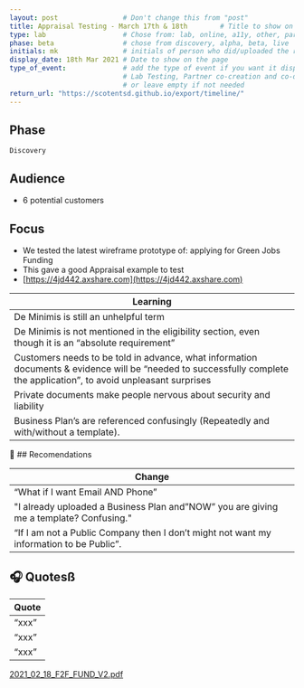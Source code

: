 ```yaml
---
layout: post                # Don't change this from "post"
title: Appraisal Testing - March 17th & 18th        # Title to show on the page
type: lab                   # Chose from: lab, online, a11y, other, partner
phase: beta                 # chose from discovery, alpha, beta, live
initials: mk                # initials of person who did/uploaded the research
display_date: 18th Mar 2021 # Date to show on the page      
type_of_event:              # add the type of event if you want it displayed added to the heading when the post if clicked on
                            # Lab Testing, Partner co-creation and co-design, Accessibility, Online research and testing, Events, F2F and testing
                            # or leave empty if not needed
return_url: "https://scotentsd.github.io/export/timeline/"
---
```


## Phase
    Discovery

## Audience
- 6 potential customers

## Focus
- We tested the latest wireframe prototype of: applying for Green Jobs Funding
- This gave a good Appraisal example to test
- [https://4jd442.axshare.com](https://4jd442.axshare.com)

| Learning
| ---
| De Minimis is still an unhelpful term
| De Minimis is not mentioned in the eligibility section, even though it is an “absolute requirement”
| Customers needs to be told in advance, what information documents & evidence will be “needed to successfully complete the application”, to avoid unpleasant surprises
| Private documents make people nervous about security and liability
| Business Plan’s are referenced confusingly (Repeatedly and with/without a template).

🧰 ## Recomendations 

| Change
| ---
| “What if I want Email AND Phone”
| "I already uploaded a Business Plan and”NOW” you are giving me a template? Confusing."
| “If I am not a Public Company then I don’t might not want my information to be Public”.


## 🎧 Quotesß

| Quote
| ---
| “xxx”
| “xxx”
| “xxx”

<!--more-->
[2021_02_18_F2F_FUND_V2.pdf](../files/2021_02_18_F2F_FUND_V2.pdf)
